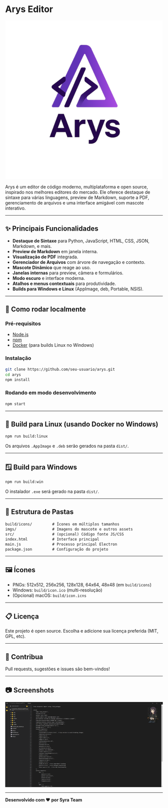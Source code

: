 # Arys Editor
![Arys Editor Logo](build/icons/Arys_512.png)

Arys é um editor de código moderno, multiplataforma e open source, inspirado nos melhores editores do mercado. Ele oferece destaque de sintaxe para várias linguagens, preview de Markdown, suporte a PDF, gerenciamento de arquivos e uma interface amigável com mascote interativo.

---

## ✨ **Principais Funcionalidades**

- **Destaque de Sintaxe** para Python, JavaScript, HTML, CSS, JSON, Markdown, e mais.
- **Preview de Markdown** em janela interna.
- **Visualização de PDF** integrada.
- **Gerenciador de Arquivos** com árvore de navegação e contexto.
- **Mascote Dinâmico** que reage ao uso.
- **Janelas internas** para preview, câmera e formulários.
- **Modo escuro** e interface moderna.
- **Atalhos e menus contextuais** para produtividade.
- **Builds para Windows e Linux** (AppImage, deb, Portable, NSIS).

---

## 🚀 **Como rodar localmente**

### Pré-requisitos

- [Node.js](https://nodejs.org/)
- [npm](https://www.npmjs.com/)
- [Docker](https://www.docker.com/) (para builds Linux no Windows)

### Instalação

```bash
git clone https://github.com/seu-usuario/arys.git
cd arys
npm install
```

### Rodando em modo desenvolvimento

```bash
npm start
```

---

## 🐧 **Build para Linux (usando Docker no Windows)**

```bash
npm run build:linux
```
Os arquivos `.AppImage` e `.deb` serão gerados na pasta `dist/`.

---

## 🪟 **Build para Windows**

```bash
npm run build:win
```
O instalador `.exe` será gerado na pasta `dist/`.

---

## 📁 **Estrutura de Pastas**

```
build/icons/         # Ícones em múltiplos tamanhos
imgs/                # Imagens do mascote e outros assets
src/                 # (opcional) Código fonte JS/CSS
index.html           # Interface principal
main.js              # Processo principal Electron
package.json         # Configuração do projeto
```

---

## 🖼️ **Ícones**

- PNGs: 512x512, 256x256, 128x128, 64x64, 48x48 (em `build/icons`)
- Windows: `build/icon.ico` (multi-resolução)
- (Opcional) macOS: `build/icon.icns`

---

## 📋 **Licença**

Este projeto é open source. Escolha e adicione sua licença preferida (MIT, GPL, etc).

---

## 🙏 **Contribua**

Pull requests, sugestões e issues são bem-vindos!

---

## 📷 **Screenshots**

![Arys Editor Screenshot](imgs/screenshot.png)

---

**Desenvolvido com ❤️ por Syra Team**
